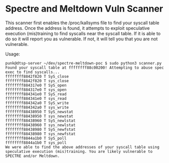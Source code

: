 Spectre and Meltdown Vuln Scanner
=====================================

This scanner first enables the /proc/kallsyms file to find your syscall table address.
Once the address is found, it attempts to exploit speculative execution (mis)training
to find syscalls near the syscall table. If it is able to do so it will report you
as vulnerable. If not, it will tell you that you are not vulnerable.

Usage:

```
punk@dtsp-server ~/dev/spectre-meltdown-poc $ sudo python3 scanner.py
Found your syscall table at ffffffff88c00200! Attempting to abuse spec exec to find syscalls...
ffffffff8842f820 T SyS_close
ffffffff8842f820 T sys_close
ffffffff884317e0 T SyS_open
ffffffff884317e0 T sys_open
ffffffff884341e0 T SyS_read
ffffffff884341e0 T sys_read
ffffffff884342a0 T SyS_write
ffffffff884342a0 T sys_write
ffffffff88438950 T SyS_newstat
ffffffff88438950 T sys_newstat
ffffffff88438960 T SyS_newlstat
ffffffff88438960 T sys_newlstat
ffffffff88438980 T SyS_newfstat
ffffffff88438980 T sys_newfstat
ffffffff8844a1b0 T SyS_poll
ffffffff8844a1b0 T sys_poll
We were able to find the above addresses of your syscall table using speculative execution (mis)training. You are likely vulnerable to SPECTRE and/or Meltdown.
```